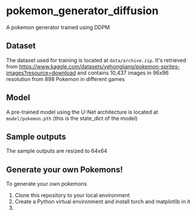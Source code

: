 # pokemon_generator_diffusion
A pokemon generator trained using DDPM

## Dataset
The dataset used for training is located at `data/archive.zip`. It's retrieved from https://www.kaggle.com/datasets/yehongjiang/pokemon-sprites-images?resource=download and contains 10,437 images in 96x96 resolution from 898 Pokemon in different games

## Model
A pre-trained model using the U-Net architecture is located at `model/pokemon.pth` (this is the state_dict of the model)

## Sample outputs
The sample outputs are resized to 64x64

## Generate your own Pokemons!
To generate your own pokemons

1. Clone this repository to your local environment
2. Create a Python virtual environment and install torch and matplotlib in it
3. 
